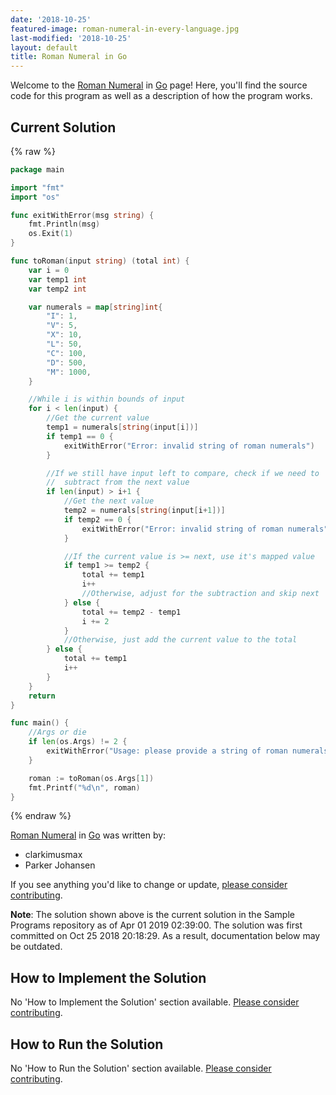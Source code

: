 ```yaml
---
date: '2018-10-25'
featured-image: roman-numeral-in-every-language.jpg
last-modified: '2018-10-25'
layout: default
title: Roman Numeral in Go
---
```


Welcome to the [Roman Numeral](https://sampleprograms.io/projects/roman-numeral) in [Go](https://sampleprograms.io/languages/go) page! Here, you'll find the source code for this program as well as a description of how the program works.

## Current Solution

{% raw %}

```go
package main

import "fmt"
import "os"

func exitWithError(msg string) {
    fmt.Println(msg)
    os.Exit(1)
}

func toRoman(input string) (total int) {
    var i = 0
    var temp1 int
    var temp2 int

    var numerals = map[string]int{
        "I": 1,
        "V": 5,
        "X": 10,
        "L": 50,
        "C": 100,
        "D": 500,
        "M": 1000,
    }

    //While i is within bounds of input
    for i < len(input) {
        //Get the current value
        temp1 = numerals[string(input[i])]
        if temp1 == 0 {
            exitWithError("Error: invalid string of roman numerals")
        }

        //If we still have input left to compare, check if we need to
        //  subtract from the next value
        if len(input) > i+1 {
            //Get the next value
            temp2 = numerals[string(input[i+1])]
            if temp2 == 0 {
                exitWithError("Error: invalid string of roman numerals")
            }

            //If the current value is >= next, use it's mapped value
            if temp1 >= temp2 {
                total += temp1
                i++
                //Otherwise, adjust for the subtraction and skip next
            } else {
                total += temp2 - temp1
                i += 2
            }
            //Otherwise, just add the current value to the total
        } else {
            total += temp1
            i++
        }
    }
    return
}

func main() {
    //Args or die
    if len(os.Args) != 2 {
        exitWithError("Usage: please provide a string of roman numerals")
    }

    roman := toRoman(os.Args[1])
    fmt.Printf("%d\n", roman)
}
```

{% endraw %}

[Roman Numeral](https://sampleprograms.io/projects/roman-numeral) in [Go](https://sampleprograms.io/languages/go) was written by:

- clarkimusmax
- Parker Johansen

If you see anything you'd like to change or update, [please consider contributing](https://github.com/TheRenegadeCoder/sample-programs).

**Note**: The solution shown above is the current solution in the Sample Programs repository as of Apr 01 2019 02:39:00. The solution was first committed on Oct 25 2018 20:18:29. As a result, documentation below may be outdated.

## How to Implement the Solution

No 'How to Implement the Solution' section available. [Please consider contributing](https://github.com/TheRenegadeCoder/sample-programs-website).

## How to Run the Solution

No 'How to Run the Solution' section available. [Please consider contributing](https://github.com/TheRenegadeCoder/sample-programs-website).